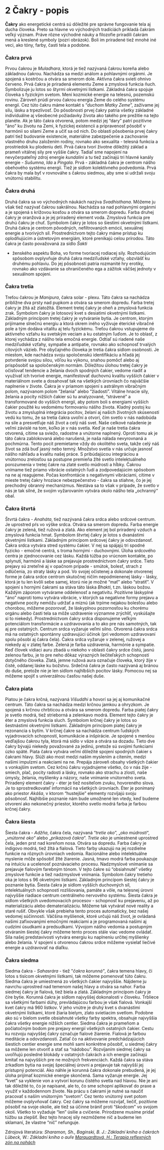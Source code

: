 2 Čakry - popis
===============

**Čakry** ako energetické centrá sú dôležité pre správne fungovanie tela aj
ducha človeka. Preto sa hlavne vo východných tradíciách prikladá čakrám veľký
význam. Práve rôzne východné náuky a filozofie priradili čakrám mená a kreslené
symboly (pozri obrázok). Boli im priradené tiež mnohé iné veci, ako tóny, farby,
časti tela a podobne.

### Čakra prvá

Prvou čakrou je *Muladhara*, ktorá je tiež nazývaná čakrou koreňa alebo
základnou čakrou. Nachádza sa medzi análom a pohlavnými orgánmi. Je spojená s
kostrčou a otvára sa smerom dole. Aktívna čakra svieti ohnivo červeno. Prvá
čakra je priradená elementu Zeme a zmyslová funkcia ňuch. Symbolizuje ju lotos
so štyrmi okvetnými lístkami. Základná čakra spojuje človeka s fyzickým svetom.
Mení kozmické energie na telesnú, pozemskú rovinu. Zároveň prúdi prvou čakrou
energia Zeme do celého systému energií. Cez túto čakru máme kontakt s “*duchom
Matky Zeme*”, zažívame jej silu, lásku a trpezlivosť. Do pôsobnosti prvej čakry
patria všetky základné individuálne aj všeobecné požiadavky života ako takého
pre prežitie na tejto planéte. Ak je táto čakra otvorená, potom medzi jej “dary”
patrí pozitívne “áno” ku životu na Zemi, k fyzickej existencii a pripravenosť
pôsobiť v harmónii so silami Zeme a učiť sa od nich. Do oblasti pôsobenia prvej
čakry patrí tiež budovanie existencie, materiálne zabezpečenie a zachovanie
vlastného druhu založením rodiny, rovnako ako sexualita - telesná funkcia a
prostriedok ku plodeniu detí. Prvá čakra tvorí životne dôležitý základ a prameň
vitálnej sily pre vyššie čakry. Tadiaľ sme napojení na nevyčerpateľný zdroj
energie *kundalini* a tu tiež začínajú tri hlavné kanály energie - *Sušumna*,
*Ida* a *Pingala*. Prvá - základná čakra je centrom nášho obehového systému
energií. Tiež je sídlom kolektívneho podvedomia. Prvá čakra by mala byť v
rovnováhe s čakrou siedmou, aby sme si udržali svoju vnútornú stabilitu.

### Čakra druhá

Druhá čakra sa vo východných náukách nazýva *Svadhisthana*. Môžeme ju však tiež
nazývať čakrou sakrálnou. Nachádza sa nad pohlavnými orgánmi a je spojená s
krížovou kosťou a otvára sa smerom dopredu.   Farba druhej čakry je oranžová a
je jej priradený element voda. Zmyslová funkcia pre druhú čakru je chuť.
Symbolom čakry je lotos so šiestimi okvetnými lístkami. Druhá čakra je centrom
pôvodných, nefiltrovaných emócií, sexuálnej energie a tvorivých síl.
Prostredníctvom tejto čakry máme prístup ku oplodňujúcim a ústretovým energiám,
ktoré prenikajú celou prírodou. Táto čakra je často považovaná za sídlo *Šakti*
- ženského aspektu Boha, vo forme tvoriacej rodiacej sily. Rozhodujúcim spôsobom
ovplyvňuje druhá čakra medziľudské vzťahy, obzvlášť ku druhému pohlaviu. Do jej
pôsobnosti patria rozmanité hry erotiky, rovnako ako vzdávanie sa ohraničeného
ega a zážitok väčšej jednoty v sexuálnom spojení.

### Čakra tretia

Treťou čakrou je *Manipura*, čakra solar - plexu. Táto čakra sa nachádza
približne dva prsty nad pupkom a otvára sa smerom dopredu. Farba tretej čakry je
žltá až zlatožltá. Element tretej čakry je oheň a zmyslová funkcia zrak.
Symbolom čakry je lotosový kvet s desiatimi okvetnými lístkami. Základným
princípom tretej čakry je vytváranie bytia. Je centrom, ktorým prijímame slnečnú
energiu a ktorá okrem iného vyživuje éterické vibračné pole a tým dodáva
vitalitu aj telu fyzickému. Treťou čakrou vstupujeme do aktívneho vzťahu ku
svetským veciam a ku ostatným ľuďom. Je to oblasť, z ktorej vychádza z nášho
tela emočná energie. Odtiaľ sú riadené naše medziľudské vzťahy, sympatie a
antipatie, rovnako ako schopnosť trvalých citových väzieb.   Pre obyčajného
človeka je tretia čakra sídlom osobnosti. Je miestom, kde nachádza svoju
spoločenskú identifikáciu a hľadá jej potvrdenie svojou silou, vôľou ku výkonu,
snahou pomôcť alebo aj prispôsobiť sa spoločenským normám. Dôležitou úlohou
tretej čakry je očisťovať tendencie a želania dvoch spodných čakier, vedome
riadiť a využívať ich tvorivé energie, manifestovať duchovnú kvalitu vyšších
čakier v materiálnom svete a dosahovať tak na všetkých úrovniach čo najväčšie
naplnenie v živote. Čakra je v priamom spojení s astrálnym vibračným polom,
nazývanom polom “želania” alebo “žiadosti”. Vitálne hnacie sily, želania a
pocity nižších čakier sú tu analyzované, “strávené” a transformované do vyšších
energií, aby potom boli s energiami vyšších čakier použité ku vedomému
formovaniu nášho života. Kladný postoj ku životu a zmysluplná integrácia
pocitov, želaní aj našich životných skúseností vedú ku tomu, že sa tretia čakra
uvoľní a otvorí, čím svetlo v nás nadobúda na sile a presvetľuje náš život a
celý náš svet. Naše celkové naladenie je veľmi závislé na tom, koľko je v nás
svetla. Keď je naše tretia čakra otvorená, cítime sa sviežo, radostne a vnútorne
naplnený. Oproti tomu ak je táto čakra zablokovaná alebo narušená, je naša
nálada nevyrovnaná a pochmúrna. Tento pocit premietame vždy do okolitého sveta,
takže celý náš život sa zdá buď jasný nebo temný. Množstvo svetla v nás určuje
jasnosť nášho náhľadu a kvalitu našej práce. S pribúdajúcou integráciou a
vnútornou zrelosťou sa postupne premieňa žlté svetlo intelektuálneho porozumenia
v tretej čakre na zlaté svetlo múdrosti a hĺbky. Čakrou vnímame tiež priamo
vibrácie ostatných ľudí a zodpovedajúcim spôsobom na ne aj reagujeme. Počas
konfrontácie s negatívnymi vibráciami, cítime v mieste tretej čakry hroziace
nebezpečenstvo - čakra sa stiahne, čo je jej prechodný obranný mechanizmus.
Nestáva sa to však v prípade, že svetlo v nás je tak silné, že svojim
vyžarovaním vytvára okolo nášho tela „ochranný“ obal.

### Čakra štvrtá

Štvrtá čakra - *Anaháta*, tiež nazývaná čakra srdca alebo srdcové centrum. Je
uprostred pŕs vo výške srdca. Otvára sa smerom dopredu. Farba energie čakry je
zelená, tiež ružová a zlatá. Ako element jej bol priradený vzduch a zmyslová
funkcia hmat. Symbolom štvrtej čakry je lotos s dvanástimi okvetnými lístkami.
Základným princípom srdcovej čakry je odovzdanosť. Čakra srdca vytvára stred
systému čakier. V nej sa spájajú tri spodné fyzicko - emočné centrá, s troma
hornými - duchovnými. Úloha srdcového centra je zjednocovanie cez lásku. Každá
túžba po vrúcnom kontakte, po splynutí, harmónii a láske sa prejavuje
prostredníctvom čakry srdce. Tieto prejavy sú zreteľné aj v opačnom prípade -
smútok, bolesť, strach z odlúčenia, zo straty lásky a pod.   Vo svojej očistenej
a dokonale otvorenej forme je čakra srdce centrom skutočnej ničím nepodmienenej
lásky - lásky, ktorá je tu len kvôli sebe samej, ktorú nie je možné “mať” alebo
“stratiť”. V spojení s hornými čakrami sa stáva táto láska *Bhakti*, t.zn.
láskou božou. Každým záporom vytvárame oddelenosť a negativitu. Pozitívne
láskyplné “áno” naproti tomu vytvára vibrácie, v ktorých sa negatívne formy
prejavu a negatívne pocity nemôžu udržať a miznú (ak trpíme nejakou bolesťou
alebo chorobou, môžeme pozorovať, že láskyplnou pozornosťou ku chorému orgánu
alebo časti tela sa môže uzdravenie významne zrýchliť, vyskúšajte si to
niekedy). Prostredníctvom čakry srdca disponujeme veľkým potenciálom
transformácie a uzdravovania a to ako pre nás samotných, tak aj pre ostatných.
Centrum srdca vyžaruje veľmi silno. Otvorená čakra srdca má na ostatných
spontánny uzdravujúci účinok (pri vedomom uzdravovaní spolu pôsobí aj čakra
čela). Čakra srdca vyžaruje v zelenej, ružovej a niekedy aj v zlatej farbe.
Zelená je farba uzdravenia, harmónie a sympatie. Keď človek vidiaci auru zbadá u
niekoho v oblasti čakry srdce čistú, jasnú zelenou farbu, je to pre neho dôkaz
výrazných liečiteľských schopností dotyčného človeka. Zlatá, jemne ružová aura
označuje človeka, ktorý žije v čisté, oddanej láske ku božstvu. Srdečná čakra je
často nazývaná aj bránou do duše, pretože nie je len sídlom najhlbších pocitov
lásky. Pomocou nej sa môžeme spojiť s univerzálnou časťou našej duše.

### Čakra piata

Piatou je čakra krčná, nazývaná *Višuddhi* a hovorí sa jej aj komunikačné
centrum. Táto čakra sa nachádza medzi krčnou jamkou a ohryzkom. Je spojená s
krčnou chrbticou a otvára sa smerom dopredu. Farba piatej čakry je svetlo modrá,
tiež strieborná a zelenkavo modrá. Element tejto čakry je éter a zmyslová
funkcia sluch. Symbolom krčnej čakry je lotos so šestnástimi okvetnými lístkami.
Základným princípom piatej čakry je rezonancia s bytím. V krčnej čakre sa
nachádza centrum ľudských vyjadrovacích schopností, komunikácie a inšpirácie. Je
spojené s menšou vedľajšou čakrou tyla, ktorá má sídlo v väze a otvára sa
dozadu. Tieto dve čakry bývajú niekedy považované za jedinú, pretože sú svojimi
funkciami úzko späté. Piata čakra vytvára veľmi dôležité spojení spodných čakier
s čakrami hlavy. Slúži ako most medzi naším myslením a cítením, medzi našimi
impulzmi a reakciami na ne. Prepája zároveň obsahy všetkých čakier s vonkajším
svetom. Cez krčnú čakru vyjadrujeme všetko, čo v nás žije - smiech, plač, pocity
radosti a lásky, rovnako ako strachu a zlosti, naše úmysly, želania, myšlienky a
názory, naše vnímanie vnútorného sveta. Priradený element čakry - éter je tiež
nositeľom zvuku, hovoreného slova. Je to sprostredkovateľ informácií na všetkých
úrovniach. Éter je ponímaný ako priestor *Akáša*, v ktorom “hustejšie” elementy
rozvíjajú svoju pôsobnosť. Najhlbšie poznanie nám bude umožnené len vtedy, keď
budeme otvorení ako nekonečný priestor, ktorého svetlo modrá farba je farbou
krčnej čakry.

### Čakra šiesta

Šiesta čakra - *Adžňa*, čakra čela, nazývaná “*tretie oko*”, „*oko múdrosti*“,
„*vnútorné oko*“ alebo „*príkazová čakra*“.   *Tretie oko* je umiestnené
uprostred čela, jeden prst nad koreňom nosa. Otvára sa dopredu. Farba čakry je
indigovo modrá, tiež žltá a fialová. Tieto farby ukazujú na jej rozdielne
funkcie na rôznych úrovniach vedomia. Racionálne alebo intelektuálne myslenie
môže spôsobiť žlté žiarenie. Jasná, tmavo modrá farba poukazuje na intuíciu a
ucelenosť poznávacieho procesu. Nadzmyslové vnímanie sa prejavuje fialovým
farebným tónom. V tejto čakre sú “obsiahnuté” všetky zmyslové funkcie a tiež
nadzmyslové vnímania. Symbolom čakry tretieho oka je lotos s 96 okvetnými
lístkami. Základným princípom šiestej čakry je poznanie bytia. Šiesta čakra je
sídlom vyšších duchovných síl, intelektuálnych schopností rozlišovania, pamäte a
vôle, na telesnej úrovni najvyššie riadiace centrum centrálneho nervového
systému. Šiesta čakra je sídlom všetkých uvedomovacích procesov - schopnosť ku
prejaveniu, až po materializáciu alebo dematerializáciu. Môžeme tak vytvárať
nové reality a staré rušiť. Obvykle však prebieha tento proces automaticky, bez
našej vedomej súčinnosti. Väčšina myšlienok, ktoré určujú náš život, je ovládaná
našimi zafixovanými emočnými reakciami a je programovaná našimi aj cudzími
úsudkami a predsudkami. Vývojom nášho vedomia a postupným otváraním šiestej
čakry môžeme tento proces stále viac vedome ovládať. Sila našej predstavivosti
vytvára energiu ku naplneniu určitej myšlienky alebo želania. V spojení s
otvorenou čakrou srdce môžeme vysielať liečivé energie a uzdravovať na diaľku.

### Čakra siedma

Siedma čakra - *Sahasrára* - tiež "*čakra korunná"*, čakra temena hlavy, či
lotos s tisícom okvetnými lístkami, tak môžeme pomenovať túto čakru. Siedma
čakra je umiestnená zo všetkých čakier najvyššie. Nájdeme ju navrchu uprostred
nad temenom našej hlavy a otvára sa nahor. Farba siedmej čakry je fialová, tiež
biela a zlatá. Základným princípom čakry je číre bytie. Korunná čakra je sídlom
najvyššej dokonalosti v človeku. Trbliece sa všetkými farbami dúhy,
prevládajúcou farbou je však fialová. Vonkajší kvet čakry má 960 lístkov. V jeho
vnútre je druhý kvet s dvanástimi okvetnými lístkami, ktoré žiaria bielym, zlato
svietiacim svetlom. Podobne ako sú v bielom svetle obsiahnuté všetky farby
spektra, obsahuje najvyššia čakra všetky energie nižších centier. Siedma čakra
je prameňom a počiatočným bodom pre prejavy energií všetkých ostatných čakier.
Cestu ku rozvoju najvyššej čakry označuje fialové žiarenie. Fialová je farbou
meditácie a odovzdanosti. Zatiaľ čo na aktivovanie predchádzajúcich šiestich
centier energie sme mohli sami konkrétne pôsobiť, u siedmej čakry sa môžeme len
otvoriť a stať sa “nádobou”. Rozvíjaním siedmej čakry sa uvoľňujú posledné
blokády v ostatných čakrách a ich energie začínajú kmitať na najvyšších pre ne
možných frekvenciách. Každá čakra sa stáva zrkadlom bytia na svojej špeciálnej
úrovni a prejavuje tak najvyšší jej prístupný potenciál. Ako náhle je korunná
čakra dokonale prebudená, je jej úloha prijímať kozmické energie skončená. Sama
vyžaruje energie. Jej “kvet” sa vyklenie von a vytvorí korunu čistého svetla nad
hlavou. Nie je ani tak dôležité to, čo je napísané, ale to, čo sme schopní
aplikovať do praxe a využiť v každodennom živote. Na prácu s čakrami je nutné sa
naučiť pracovať s naším vnútorným “svetom”. Cez tento vnútorný svet potom môžeme
ovplyvňovať čakry. Cez čakry sa môžeme rozvíjať, liečiť, pozitívne pôsobiť na
svoje okolie, ale tiež sa účinne brániť proti “škodcom” vo svojom okolí. Všetko
to vyžaduje “len” úsilie a cvičenie. Prirodzene musíme pridať túžbu sa zlepšiť.
Bez tejto hnacej sily nezmôžeme nič a budeme len sklamaní, že vlastne “nič”
nefunguje.

   Zdrojová literatúra:   *Sharamon, Sh., Baginski, B. J.: Základní kniha o
čakrách   Lübeck, W.: Základní kniha o auře   [Marquardtová, H.: Terapia
reflexných zón na
nohách](/sip/#p/terapia-reflexnych-zon-na-nohe)*

